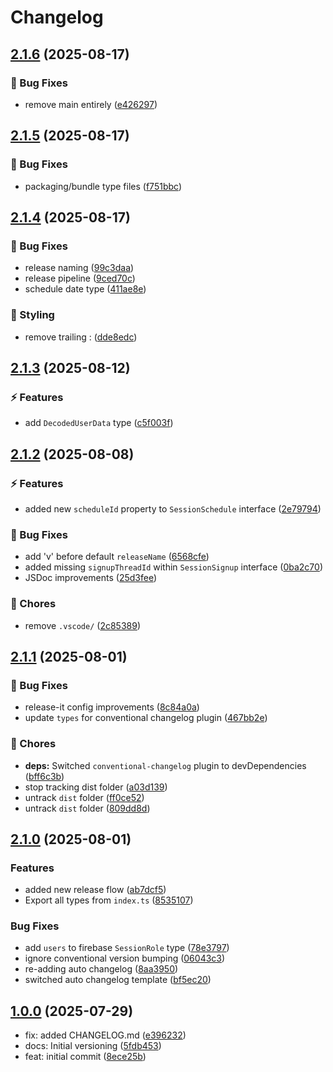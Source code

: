 # Changelog

## [2.1.6](https://github.com/SessionsBot/api-types/compare/v2.1.5...v2.1.6) (2025-08-17)

### 🐞 Bug Fixes

* remove main entirely ([e426297](https://github.com/SessionsBot/api-types/commit/e42629768d7098d9b5d48e767ebfa032f4a2992b))

## [2.1.5](https://github.com/SessionsBot/api-types/compare/v2.1.4...v2.1.5) (2025-08-17)

### 🐞 Bug Fixes

* packaging/bundle type files ([f751bbc](https://github.com/SessionsBot/api-types/commit/f751bbc1f6b144152edfbfa53469c1c42d896287))

## [2.1.4](https://github.com/SessionsBot/api-types/compare/v2.1.3...v2.1.4) (2025-08-17)

### 🐞 Bug Fixes

* release naming ([99c3daa](https://github.com/SessionsBot/api-types/commit/99c3daa33a462a91dd8346d0500cb25592c01ae0))
* release pipeline ([9ced70c](https://github.com/SessionsBot/api-types/commit/9ced70c06556b1192039826e167a822198092656))
* schedule date type ([411ae8e](https://github.com/SessionsBot/api-types/commit/411ae8e0334a7aed47f5169d58327cfab8112307))

### 🎨 Styling

* remove trailing : ([dde8edc](https://github.com/SessionsBot/api-types/commit/dde8edce9474c08b8e114ee717a34318b17a11f1))

## [2.1.3](https://github.com/SessionsBot/api-types/compare/v2.1.2...v2.1.3) (2025-08-12)

### ⚡️ Features

* add `DecodedUserData` type ([c5f003f](https://github.com/SessionsBot/api-types/commit/c5f003f8d24a6c75433f32b1ef79c47774e59669))

## [2.1.2](https://github.com/SessionsBot/api-types/compare/v2.1.1...v2.1.2) (2025-08-08)

### ⚡️ Features

* added new `scheduleId` property to `SessionSchedule` interface ([2e79794](https://github.com/SessionsBot/api-types/commit/2e7979473d8c89fdd21c7cc8d8b23917e3acad52))

### 🐞 Bug Fixes

* add 'v' before default `releaseName` ([6568cfe](https://github.com/SessionsBot/api-types/commit/6568cfe25081f5072d2c78c57778dc3c43a3d71c))
* added missing `signupThreadId` within `SessionSignup` interface ([0ba2c70](https://github.com/SessionsBot/api-types/commit/0ba2c70c3d580e63264722be68cc9388d7f5b39a))
* JSDoc improvements ([25d3fee](https://github.com/SessionsBot/api-types/commit/25d3fee3a90e2a6eebbc2457fc3561fe56c61134))

### 🧹 Chores

* remove `.vscode/` ([2c85389](https://github.com/SessionsBot/api-types/commit/2c853897e020a495f677ec684e0ded1dcb6d92ff))

## [2.1.1](https://github.com/SessionsBot/api-types/compare/v2.1.0...v2.1.1) (2025-08-01)

### 🐞 Bug Fixes

* release-it config improvements ([8c84a0a](https://github.com/SessionsBot/api-types/commit/8c84a0a2fd530364f44fb6a94891641d87df7772))
* update `types` for conventional changelog plugin ([467bb2e](https://github.com/SessionsBot/api-types/commit/467bb2e8f80ea340f2febc3ff40fc7e4df6efa44))

### 🧹 Chores

* **deps:** Switched `conventional-changelog` plugin to devDependencies ([bff6c3b](https://github.com/SessionsBot/api-types/commit/bff6c3bc8863f7315e07014a7e5195e86ef37bec))
* stop tracking dist folder ([a03d139](https://github.com/SessionsBot/api-types/commit/a03d139e89d22f1755f52e77c30048b719fa7f8d))
* untrack `dist` folder ([ff0ce52](https://github.com/SessionsBot/api-types/commit/ff0ce52492ee05b1852160409bcbaf157b55054d))
* untrack `dist` folder ([809dd8d](https://github.com/SessionsBot/api-types/commit/809dd8d0e263a3bb2796cd2a74e2e9eb334312fa))

## [2.1.0](https://github.com/SessionsBot/api-types/compare/v2.0.2...v2.1.0) (2025-08-01)

### Features

* added new release flow ([ab7dcf5](https://github.com/SessionsBot/api-types/commit/ab7dcf578b6fb684c57b0439672f32634f258e54))
* Export all types from `index.ts` ([8535107](https://github.com/SessionsBot/api-types/commit/8535107f301d90c9b26166c74b9522075b8817c8))

### Bug Fixes

* add `users` to firebase `SessionRole` type ([78e3797](https://github.com/SessionsBot/api-types/commit/78e379778f43d9a9dfb300fec491d0ecf7687b81))
* ignore conventional version bumping ([06043c3](https://github.com/SessionsBot/api-types/commit/06043c3ac720166ef98dd2675c9b1238c110fd84))
* re-adding auto changelog ([8aa3950](https://github.com/SessionsBot/api-types/commit/8aa39504416295e595f7ca6d02c374583085500c))
* switched auto changelog template ([bf5ec20](https://github.com/SessionsBot/api-types/commit/bf5ec2002ef8dc75259b2c6c3d85d223ba351e48))

## [1.0.0](https://github.com/SessionsBot/api-types/releases/tag/1.0.0) (2025-07-29)

* fix: added CHANGELOG.md ([e396232](https://github.com/SessionsBot/api-types/commit/e396232))
* docs: Initial versioning ([5fdb453](https://github.com/SessionsBot/api-types/commit/5fdb453))
* feat: initial commit ([8ece25b](https://github.com/SessionsBot/api-types/commit/8ece25b))
